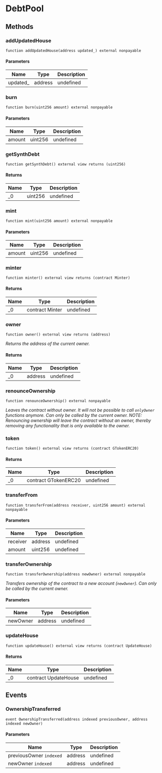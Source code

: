 # DebtPool









## Methods

### addUpdatedHouse

```solidity
function addUpdatedHouse(address updated_) external nonpayable
```





#### Parameters

| Name | Type | Description |
|---|---|---|
| updated_ | address | undefined |

### burn

```solidity
function burn(uint256 amount) external nonpayable
```





#### Parameters

| Name | Type | Description |
|---|---|---|
| amount | uint256 | undefined |

### getSynthDebt

```solidity
function getSynthDebt() external view returns (uint256)
```






#### Returns

| Name | Type | Description |
|---|---|---|
| _0 | uint256 | undefined |

### mint

```solidity
function mint(uint256 amount) external nonpayable
```





#### Parameters

| Name | Type | Description |
|---|---|---|
| amount | uint256 | undefined |

### minter

```solidity
function minter() external view returns (contract Minter)
```






#### Returns

| Name | Type | Description |
|---|---|---|
| _0 | contract Minter | undefined |

### owner

```solidity
function owner() external view returns (address)
```



*Returns the address of the current owner.*


#### Returns

| Name | Type | Description |
|---|---|---|
| _0 | address | undefined |

### renounceOwnership

```solidity
function renounceOwnership() external nonpayable
```



*Leaves the contract without owner. It will not be possible to call `onlyOwner` functions anymore. Can only be called by the current owner. NOTE: Renouncing ownership will leave the contract without an owner, thereby removing any functionality that is only available to the owner.*


### token

```solidity
function token() external view returns (contract GTokenERC20)
```






#### Returns

| Name | Type | Description |
|---|---|---|
| _0 | contract GTokenERC20 | undefined |

### transferFrom

```solidity
function transferFrom(address receiver, uint256 amount) external nonpayable
```





#### Parameters

| Name | Type | Description |
|---|---|---|
| receiver | address | undefined |
| amount | uint256 | undefined |

### transferOwnership

```solidity
function transferOwnership(address newOwner) external nonpayable
```



*Transfers ownership of the contract to a new account (`newOwner`). Can only be called by the current owner.*

#### Parameters

| Name | Type | Description |
|---|---|---|
| newOwner | address | undefined |

### updateHouse

```solidity
function updateHouse() external view returns (contract UpdateHouse)
```






#### Returns

| Name | Type | Description |
|---|---|---|
| _0 | contract UpdateHouse | undefined |



## Events

### OwnershipTransferred

```solidity
event OwnershipTransferred(address indexed previousOwner, address indexed newOwner)
```





#### Parameters

| Name | Type | Description |
|---|---|---|
| previousOwner `indexed` | address | undefined |
| newOwner `indexed` | address | undefined |



